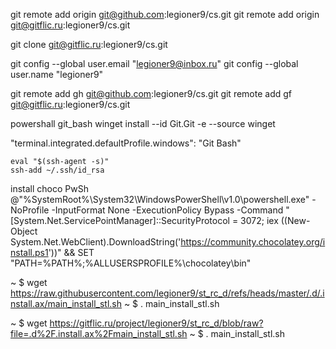 git remote add origin git@github.com:legioner9/cs.git
git remote add origin git@gitflic.ru:legioner9/cs.git

git clone git@gitflic.ru:legioner9/cs.git

git config --global user.email "legioner9@inbox.ru"
git config --global user.name "legioner9"

git remote add gh git@github.com:legioner9/cs.git
git remote add gf git@gitflic.ru:legioner9/cs.git


powershall git_bash
winget install --id Git.Git -e --source winget


"terminal.integrated.defaultProfile.windows": "Git Bash"


    eval "$(ssh-agent -s)"
    ssh-add ~/.ssh/id_rsa

install choco PwSh
@"%SystemRoot%\System32\WindowsPowerShell\v1.0\powershell.exe" -NoProfile -InputFormat None -ExecutionPolicy Bypass -Command "[System.Net.ServicePointManager]::SecurityProtocol = 3072; iex ((New-Object System.Net.WebClient).DownloadString('https://community.chocolatey.org/install.ps1'))" && SET "PATH=%PATH%;%ALLUSERSPROFILE%\chocolatey\bin"

~ $ wget https://raw.githubusercontent.com/legioner9/st_rc_d/refs/heads/master/.d/.install.ax/main_install_stl.sh
~ $ . main_install_stl.sh

~ $ wget https://gitflic.ru/project/legioner9/st_rc_d/blob/raw?file=.d%2F.install.ax%2Fmain_install_stl.sh
~ $ . main_install_stl.sh